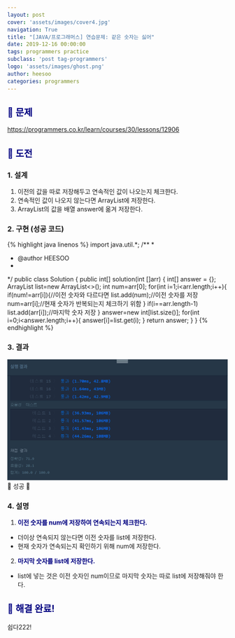 ```yaml
---
layout: post
cover: 'assets/images/cover4.jpg'
navigation: True
title: "[JAVA/프로그래머스] 연습문제: 같은 숫자는 싫어"
date: 2019-12-16 00:00:00
tags: programmers practice
subclass: 'post tag-programmers'
logo: 'assets/images/ghost.png'
author: heesoo
categories: programmers
---
```

## <span style="color:navy">👀 문제</span>
<https://programmers.co.kr/learn/courses/30/lessons/12906>

## <span style="color:navy">👊 도전</span>

### 1. 설계
1. 이전의 값을 따로 저장해두고 연속적인 값이 나오는지 체크한다.
2. 연속적인 값이 나오지 않는다면 ArrayList에 저장한다.
3. ArrayList의 값을 배열 answer에 옮겨 저장한다.

### 2. 구현 (성공 코드)
{% highlight java linenos %}
import java.util.*;
/**
 *
 * @author HEESOO
 *
 */
public class Solution {
	public int[] solution(int []arr) {
        int[] answer = {};
        ArrayList<Integer> list=new ArrayList<>();
        int num=arr[0];
        for(int i=1;i<arr.length;i++){
            if(num!=arr[i]){//이전 숫자와 다르다면
                list.add(num);//이전 숫자를 저장
                num=arr[i];//현재 숫자가 반복되는지 체크하기 위함
            }
            if(i==arr.length-1) list.add(arr[i]);//마지막 숫자 저장
        }
        answer=new int[list.size()];
        for(int i=0;i<answer.length;i++){
            answer[i]=list.get(i);
        }
        return answer;
	}
}
 {% endhighlight %}

### 3. 결과
![실행결과](./assets/images/191216_4.PNG)
🤟 성공 🤟

### 4. 설명
1. **<span style="color:navy">이전 숫자를 num에 저장하여 연속되는지 체크한다.</span>**
- 더이상 연속되지 않는다면 이전 숫자를 list에 저장한다.
- 현재 숫자가 연속되는지 확인하기 위해 num에 저장한다.
2. **<span style="color:navy">마지막 숫자를 list에 저장한다.</span>**
- list에 넣는 것은 이전 숫자인 num이므로 마지막 숫자는 따로 list에 저장해줘야 한다.

## <span style="color:navy">👏 해결 완료!</span>
쉽다222!
